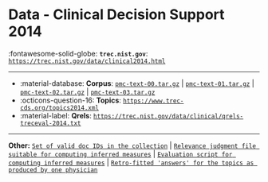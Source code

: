 # Data - Clinical Decision Support 2014 

:fontawesome-solid-globe: **`trec.nist.gov`**: [`https://trec.nist.gov/data/clinical2014.html`](https://trec.nist.gov/data/clinical2014.html)

---

- :material-database: **Corpus**: [`pmc-text-00.tar.gz`](http://ceb.nlm.nih.gov/~simpsonmatt/pmc-text-00.tar.gz) | [`pmc-text-01.tar.gz`](http://ceb.nlm.nih.gov/~simpsonmatt/pmc-text-01.tar.gz) | [`pmc-text-02.tar.gz`](http://ceb.nlm.nih.gov/~simpsonmatt/pmc-text-02.tar.gz) | [`pmc-text-03.tar.gz`](http://ceb.nlm.nih.gov/~simpsonmatt/pmc-text-03.tar.gz)
- :octicons-question-16: **Topics**: [`https://www.trec-cds.org/topics2014.xml`](https://www.trec-cds.org/topics2014.xml)
- :material-label: **Qrels**: [`https://trec.nist.gov/data/clinical/qrels-treceval-2014.txt`](https://trec.nist.gov/data/clinical/qrels-treceval-2014.txt)


---

**Other:** [`Set of valid doc IDs in the collection`](https://trec.nist.gov/data/clinical/docnos-2014.txt) | [`Relevance judgment file suitable for computing inferred measures`](https://trec.nist.gov/data/clinical/qrels-sampleval-2014.txt) | [`Evaluation script for computing inferred measures`](https://trec.nist.gov/data/clinical/sample_eval.pl) | [`Retro-fitted 'answers' for the topics as produced by one physician`](https://trec.nist.gov/data/clinical/answers-2014.xlsx)
